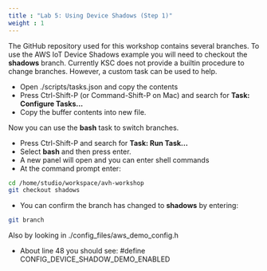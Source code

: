 ```yaml
---
title : "Lab 5: Using Device Shadows (Step 1)"
weight : 1
---
```


The GitHub repository used for this workshop contains several branches. To use the AWS IoT Device Shadows example you will need to checkout the **shadows** branch. Currently KSC does not provide a builtin procedure to change branches. However, a custom task can be used to help. 

- Open ./scripts/tasks.json and copy the contents
- Press Ctrl-Shift-P (or Command-Shift-P on Mac) and search for **Task: Configure Tasks...**
- Copy the buffer contents into new file.

Now you can use the **bash** task to switch branches.

- Press Ctrl-Shift-P and search for **Task: Run Task...**
- Select **bash** and then press enter.
- A new panel will open and you can enter shell commands
- At the command prompt enter:

```bash
cd /home/studio/workspace/avh-workshop
git checkout shadows
```

- You can confirm the branch has changed to **shadows** by entering:

```bash
git branch
```

 Also by looking in ./config_files/aws_demo_config.h
- About line 48 you should see: #define CONFIG_DEVICE_SHADOW_DEMO_ENABLED

